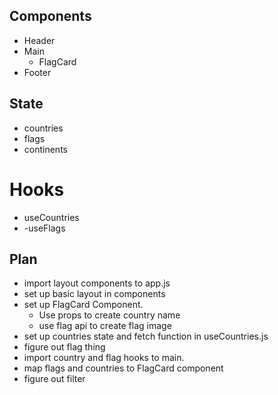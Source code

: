 ## Components
- Header
- Main
  - FlagCard
- Footer


## State
- countries
- flags
- continents

# Hooks
- useCountries
- -useFlags

## Plan
- import layout components to app.js
- set up basic layout in components
- set up FlagCard Component.
  - Use props to create country name
  - use flag api to create flag image
- set up countries state and fetch function in useCountries.js
- figure out flag thing
- import country and flag hooks to main.
- map flags and countries to FlagCard component
- figure out filter




